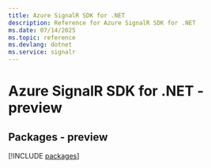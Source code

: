 ```yaml
---
title: Azure SignalR SDK for .NET
description: Reference for Azure SignalR SDK for .NET
ms.date: 07/14/2025
ms.topic: reference
ms.devlang: dotnet
ms.service: signalr
---
```

# Azure SignalR SDK for .NET - preview
## Packages - preview
[!INCLUDE [packages](signalr-index.md)]